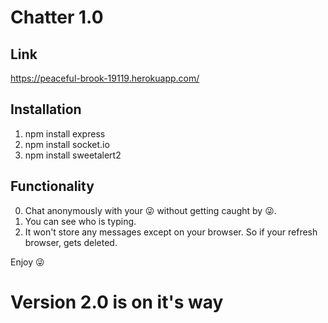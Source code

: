 # Chatter 1.0
## Link
https://peaceful-brook-19119.herokuapp.com/

## Installation
1. npm install express
2. npm install socket.io
3. npm install sweetalert2

## Functionality
0. Chat anonymously with your 😜 without getting caught by 😜.
1. You can see who is typing.
2. It won't store any messages except on your browser. So if your refresh browser, gets deleted.

Enjoy 😜

# Version 2.0 is on it's way
